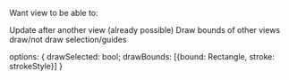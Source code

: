 Want view to be able to:

Update after another view (already possible)
Draw bounds of other views
draw/not draw selection/guides

options: {
drawSelected: bool;
drawBounds: [{bound: Rectangle, stroke: strokeStyle}]
}

